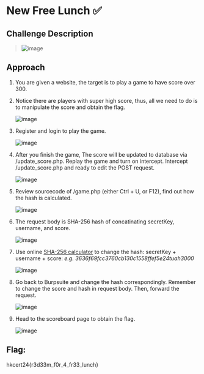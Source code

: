 # New Free Lunch ✅

## Challenge Description
> ![image](https://github.com/user-attachments/assets/52f148f8-51be-4fbc-b8b6-c0dc440e8e03)


## Approach
1. You are given a website, the target is to play a game to have score over 300.
2. Notice there are players with super high score, thus, all we need to do is to manipulate the score and obtain the flag.

   ![image](https://github.com/user-attachments/assets/68355a4c-4745-463a-98b6-07499b92669c)

3. Register and login to play the game.

   ![image](https://github.com/user-attachments/assets/4fca4895-074f-46da-abb0-f88cb7e9b382)

4. After you finish the game, The score will be updated to database via /update_score.php. Replay the game and turn on intercept. Intercept /update_score.php and ready to edit the POST request.

   ![image](https://github.com/user-attachments/assets/03c34f2e-2f98-4ce5-977a-575b0eaf04ab)

5. Review sourcecode of /game.php (either Ctrl + U, or F12), find out how the hash is calculated.

   ![image](https://github.com/user-attachments/assets/559536e1-669f-4555-8930-d5f6b8c7f7ce)

6. The request body is SHA-256 hash of concatinating secretKey, username, and score.

    ![image](https://github.com/user-attachments/assets/16777ba1-8453-45dc-b1a0-9c6e31666bc8)

7. Use online [SHA-256 calculator](https://emn178.github.io/online-tools/sha256.html) to change the hash: secretKey + username + score: *e.g. 3636f69fcc3760cb130c1558ffef5e24tuah3000*

   ![image](https://github.com/user-attachments/assets/7efbdac4-75d0-43da-94f8-b05f12ea6843)

8. Go back to Burpsuite and change the hash correspondingly. Remember to change the score and hash in request body. Then, forward the request.

   ![image](https://github.com/user-attachments/assets/be0db6da-8da5-4c4f-ac2c-f5b2f7fe0ef8)

10. Head to the scoreboard page to obtain the flag.

    ![image](https://github.com/user-attachments/assets/d37b4e35-d713-4c69-aa10-14af4f56f756)

## Flag: 
hkcert24{r3d33m_f0r_4_fr33_lunch}
